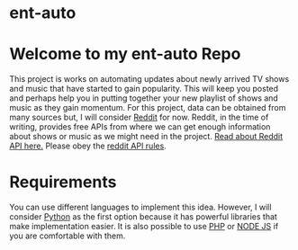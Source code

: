 # ent-auto
# Welcome to my ent-auto Repo

This project is works on automating updates about newly arrived TV shows and music that have started to gain popularity. This will keep you posted and perhaps help you in putting together your new playlist of shows and music as they gain momentum. For this project, data can be obtained from many sources but, I will consider <a href="https://www.reddit.com/">Reddit</a> for now. Reddit, in the time of writing, provides free APIs from where we can get enough information about shows or music as we might need in the project. <a href="https://www.reddit.com/dev/api/">Read about Reddit API here.</a> Please obey the <a href="https://github.com/reddit-archive/reddit/wiki/API">reddit API rules</a>.

# Requirements
You can use different languages to implement this idea. However, I will consider <a href="https://www.python.org/">Python</a> as the first option because it has powerful libraries that make implementation easier. It is also possible to use <a href="https://www.php.net/">PHP</a> or <a href="https://nodejs.org/en/">NODE JS</a> if you are comfortable with them.

